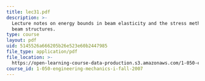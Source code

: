 ```yaml
---
title: lec31.pdf
description: >-
  Lecture notes on energy bounds in beam elasticity and the stress method for
  beam structures.
type: course
layout: pdf
uid: 5145526a666205b26e523e60b2447985
file_type: application/pdf
file_location: >-
  https://open-learning-course-data-production.s3.amazonaws.com/1-050-engineering-mechanics-i-fall-2007/5145526a666205b26e523e60b2447985_lec31.pdf
course_id: 1-050-engineering-mechanics-i-fall-2007
---
```

